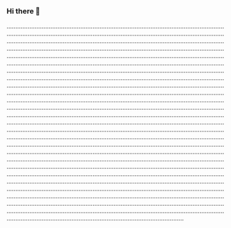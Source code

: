 ### Hi there 👋

.............................................................................................................................................................................................................................................................................................................................................................................................................................................................................................................................................................................................................................................................................................................................................................................................................................................................................................................................................................................................................................................................................................................................................................................................................................................................................................................................................................................................................................................................................................................................................................................................................................................................................................................................................................................................................................................................................................................................................................................................................................................................................................................................................................................................................................................................................................................................................................................................................................................................................................................................................................................................................................................................................................................................................................................................................................................................................................................................................................................................................................................................................................................................................................................................................................................................................................................................................................................................................................................................
